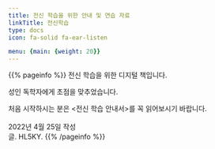 ```yaml
---
title: 전신 학습을 위한 안내 및 연습 자료
linkTitle: 전신학습
type: docs
icon: fa-solid fa-ear-listen

menu: {main: {weight: 20}}
---
```



<!--
상부 메뉴에 아이콘이 보이도록 하려면
menu: {main: {pre: <i class="fa-solid fa-ear-listen"></i>}}
weight: 20

상부 메뉴에서 아이콘을 없애려면
menu: {main: {weight: 20}}



{{% pageinfo %}}

{{% /pageinfo %}} 

-->

{{% pageinfo %}}
전신 학습을 위한 디지털 책입니다.

성인 독학자에게 초점을 맞추었습니다.

처음 시작하시는 분은 <전신 학습 안내서>를 꼭 읽어보시기 바랍니다.
<br><br>
2022년 4월 25일 작성<br>
글. HL5KY.
{{% /pageinfo %}}
